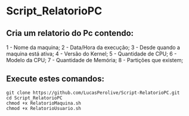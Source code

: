 # Script_RelatorioPC
## Cria um relatorio do Pc contendo:
1 - Nome da maquina;
2 - Data/Hora da execução;
3 - Desde quando a maquina está ativa;
4 - Versão do Kernel;
5 - Quantidade de CPU;
6 - Modelo da CPU;
7 - Quantidade de Memória;
8 - Partições que existem;

## Execute estes comandos:
```
git clone https://github.com/LucasPerolive/Script-RelatorioPC.git
cd Script_RelatorioPC
chmod +x RelatorioMaquina.sh
chmod +x RelatorioUsuario.sh
```
